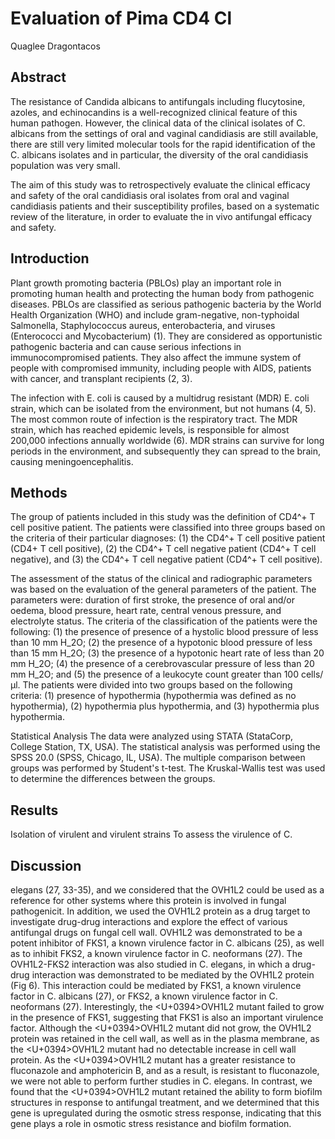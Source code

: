# Evaluation of Pima CD4 Cl
Quaglee Dragontacos


## Abstract
The resistance of Candida albicans to antifungals including flucytosine, azoles, and echinocandins is a well-recognized clinical feature of this human pathogen. However, the clinical data of the clinical isolates of C. albicans from the settings of oral and vaginal candidiasis are still available, there are still very limited molecular tools for the rapid identification of the C. albicans isolates and in particular, the diversity of the oral candidiasis population was very small.

The aim of this study was to retrospectively evaluate the clinical efficacy and safety of the oral candidiasis oral isolates from oral and vaginal candidiasis patients and their susceptibility profiles, based on a systematic review of the literature, in order to evaluate the in vivo antifungal efficacy and safety.


## Introduction
Plant growth promoting bacteria (PBLOs) play an important role in promoting human health and protecting the human body from pathogenic diseases. PBLOs are classified as serious pathogenic bacteria by the World Health Organization (WHO) and include gram-negative, non-typhoidal Salmonella, Staphylococcus aureus, enterobacteria, and viruses (Enterococci and Mycobacterium) (1). They are considered as opportunistic pathogenic bacteria and can cause serious infections in immunocompromised patients. They also affect the immune system of people with compromised immunity, including people with AIDS, patients with cancer, and transplant recipients (2, 3).

The infection with E. coli is caused by a multidrug resistant (MDR) E. coli strain, which can be isolated from the environment, but not humans (4, 5). The most common route of infection is the respiratory tract. The MDR strain, which has reached epidemic levels, is responsible for almost 200,000 infections annually worldwide (6). MDR strains can survive for long periods in the environment, and subsequently they can spread to the brain, causing meningoencephalitis.


## Methods
The group of patients included in this study was the definition of CD4^+ T cell positive patient. The patients were classified into three groups based on the criteria of their particular diagnoses: (1) the CD4^+ T cell positive patient (CD4+ T cell positive), (2) the CD4^+ T cell negative patient (CD4^+ T cell negative), and (3) the CD4^+ T cell negative patient (CD4^+ T cell positive).

The assessment of the status of the clinical and radiographic parameters was based on the evaluation of the general parameters of the patient. The parameters were: duration of first stroke, the presence of oral and/or oedema, blood pressure, heart rate, central venous pressure, and electrolyte status. The criteria of the classification of the patients were the following: (1) the presence of presence of a hystolic blood pressure of less than 10 mm H_2O; (2) the presence of a hypotonic blood pressure of less than 15 mm H_2O; (3) the presence of a hypotonic heart rate of less than 20 mm H_2O; (4) the presence of a cerebrovascular pressure of less than 20 mm H_2O; and (5) the presence of a leukocyte count greater than 100 cells/µl. The patients were divided into two groups based on the following criteria: (1) presence of hypothermia (hypothermia was defined as no hypothermia), (2) hypothermia plus hypothermia, and (3) hypothermia plus hypothermia.

Statistical Analysis
The data were analyzed using STATA (StataCorp, College Station, TX, USA). The statistical analysis was performed using the SPSS 20.0 (SPSS, Chicago, IL, USA). The multiple comparison between groups was performed by Student's t-test. The Kruskal-Wallis test was used to determine the differences between the groups.


## Results
Isolation of virulent and virulent strains
To assess the virulence of C.


## Discussion
elegans (27, 33-35), and we considered that the OVH1L2 could be used as a reference for other systems where this protein is involved in fungal pathogenicit. In addition, we used the OVH1L2 protein as a drug target to investigate drug-drug interactions and explore the effect of various antifungal drugs on fungal cell wall. OVH1L2 was demonstrated to be a potent inhibitor of FKS1, a known virulence factor in C. albicans (25), as well as to inhibit FKS2, a known virulence factor in C. neoformans (27). The OVH1L2-FKS2 interaction was also studied in C. elegans, in which a drug-drug interaction was demonstrated to be mediated by the OVH1L2 protein (Fig 6). This interaction could be mediated by FKS1, a known virulence factor in C. albicans (27), or FKS2, a known virulence factor in C. neoformans (27). Interestingly, the <U+0394>OVH1L2 mutant failed to grow in the presence of FKS1, suggesting that FKS1 is also an important virulence factor. Although the <U+0394>OVH1L2 mutant did not grow, the OVH1L2 protein was retained in the cell wall, as well as in the plasma membrane, as the <U+0394>OVH1L2 mutant had no detectable increase in cell wall protein. As the <U+0394>OVH1L2 mutant has a greater resistance to fluconazole and amphotericin B, and as a result, is resistant to fluconazole, we were not able to perform further studies in C. elegans. In contrast, we found that the <U+0394>OVH1L2 mutant retained the ability to form biofilm structures in response to antifungal treatment, and we determined that this gene is upregulated during the osmotic stress response, indicating that this gene plays a role in osmotic stress resistance and biofilm formation.

